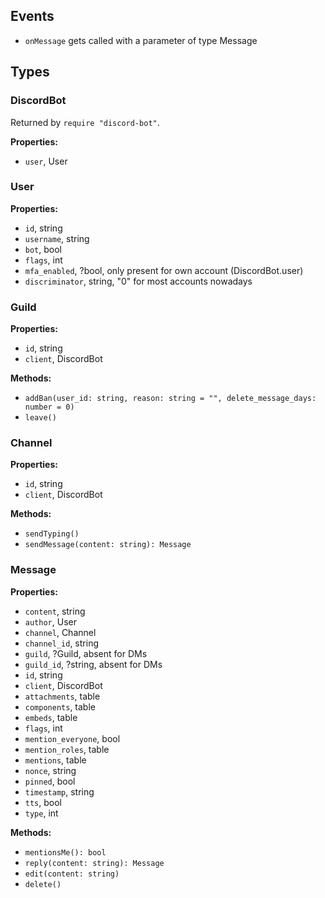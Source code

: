 ## Events

- `onMessage` gets called with a parameter of type Message

## Types

### DiscordBot

Returned by `require "discord-bot"`.

**Properties:**
- `user`, User

### User

**Properties:**
- `id`, string
- `username`, string
- `bot`, bool
- `flags`, int
- `mfa_enabled`, ?bool, only present for own account (DiscordBot.user)
- `discriminator`, string, "0" for most accounts nowadays

### Guild

**Properties:**
- `id`, string
- `client`, DiscordBot

**Methods:**
- `addBan(user_id: string, reason: string = "", delete_message_days: number = 0)`
- `leave()`

### Channel

**Properties:**
- `id`, string
- `client`, DiscordBot

**Methods:**
- `sendTyping()`
- `sendMessage(content: string): Message`

### Message

**Properties:**
- `content`, string
- `author`, User
- `channel`, Channel
- `channel_id`, string
- `guild`, ?Guild, absent for DMs
- `guild_id`, ?string, absent for DMs
- `id`, string
- `client`, DiscordBot
- `attachments`, table
- `components`, table
- `embeds`, table
- `flags`, int
- `mention_everyone`, bool
- `mention_roles`, table
- `mentions`, table
- `nonce`, string
- `pinned`, bool
- `timestamp`, string
- `tts`, bool
- `type`, int

**Methods:**
- `mentionsMe(): bool`
- `reply(content: string): Message`
- `edit(content: string)`
- `delete()`
